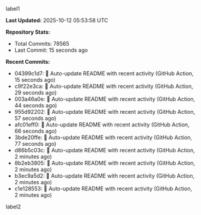 
label1 
<!-- ACTIVITY_START -->
**Last Updated:** 2025-10-12 05:53:58 UTC

**Repository Stats:**
- Total Commits: 78565
- Last Commit: 15 seconds ago

**Recent Commits:**
- 04399c1d7: 🤖 Auto-update README with recent activity (GitHub Action, 15 seconds ago)
- c9f22e3ca: 🤖 Auto-update README with recent activity (GitHub Action, 29 seconds ago)
- 003a46a0e: 🤖 Auto-update README with recent activity (GitHub Action, 44 seconds ago)
- 955d92202: 🤖 Auto-update README with recent activity (GitHub Action, 57 seconds ago)
- afc01eff0: 🤖 Auto-update README with recent activity (GitHub Action, 66 seconds ago)
- 3bde20ffe: 🤖 Auto-update README with recent activity (GitHub Action, 77 seconds ago)
- d86b5c03c: 🤖 Auto-update README with recent activity (GitHub Action, 2 minutes ago)
- 8b2eb3805: 🤖 Auto-update README with recent activity (GitHub Action, 2 minutes ago)
- b3ec9a5d2: 🤖 Auto-update README with recent activity (GitHub Action, 2 minutes ago)
- c1e128553: 🤖 Auto-update README with recent activity (GitHub Action, 2 minutes ago)
<!-- ACTIVITY_END -->

label2
